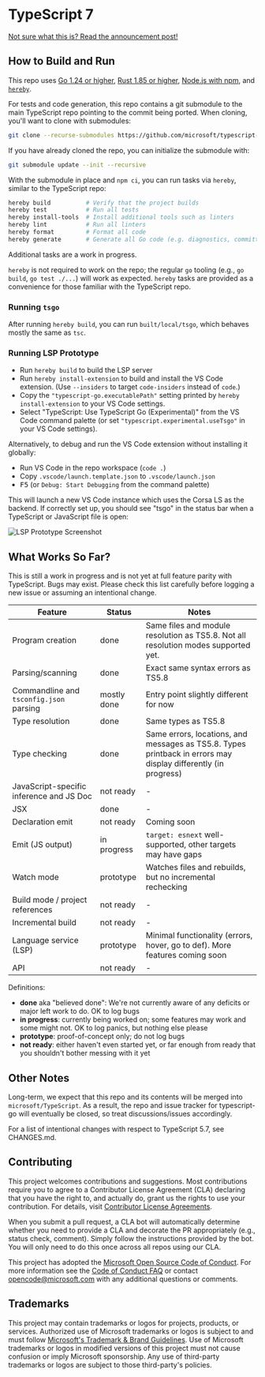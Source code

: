 # TypeScript 7

[Not sure what this is? Read the announcement post!](https://devblogs.microsoft.com/typescript/typescript-native-port/)

## How to Build and Run

This repo uses [Go 1.24 or higher](https://go.dev/dl/), [Rust 1.85 or higher](https://www.rust-lang.org/tools/install), [Node.js with npm](https://nodejs.org/), and [`hereby`](https://www.npmjs.com/package/hereby).

For tests and code generation, this repo contains a git submodule to the main TypeScript repo pointing to the commit being ported.
When cloning, you'll want to clone with submodules:

```sh
git clone --recurse-submodules https://github.com/microsoft/typescript-go.git
```

If you have already cloned the repo, you can initialize the submodule with:

```sh
git submodule update --init --recursive
```

With the submodule in place and `npm ci`, you can run tasks via `hereby`, similar to the TypeScript repo:

```sh
hereby build          # Verify that the project builds
hereby test           # Run all tests
hereby install-tools  # Install additional tools such as linters
hereby lint           # Run all linters
hereby format         # Format all code
hereby generate       # Generate all Go code (e.g. diagnostics, committed to repo)
```

Additional tasks are a work in progress.

`hereby` is not required to work on the repo; the regular `go` tooling (e.g., `go build`, `go test ./...`) will work as expected.
`hereby` tasks are provided as a convenience for those familiar with the TypeScript repo.

### Running `tsgo`

After running `hereby build`, you can run `built/local/tsgo`, which behaves mostly the same as `tsc`.

### Running LSP Prototype

* Run `hereby build` to build the LSP server
* Run `hereby install-extension` to build and install the VS Code extension. (Use `--insiders` to target `code-insiders` instead of `code`.)
* Copy the `"typescript-go.executablePath"` setting printed by `hereby install-extension` to your VS Code settings.
* Select "TypeScript: Use TypeScript Go (Experimental)" from the VS Code command palette (or set `"typescript.experimental.useTsgo"` in your VS Code settings).

Alternatively, to debug and run the VS Code extension without installing it globally:

* Run VS Code in the repo workspace (`code .`)
* Copy `.vscode/launch.template.json` to `.vscode/launch.json`
* <kbd>F5</kbd> (or `Debug: Start Debugging` from the command palette)

This will launch a new VS Code instance which uses the Corsa LS as the backend. If correctly set up, you should see "tsgo" in the status bar when a TypeScript or JavaScript file is open:

![LSP Prototype Screenshot](.github/ls-screenshot.png)


## What Works So Far?

This is still a work in progress and is not yet at full feature parity with TypeScript. Bugs may exist. Please check this list carefully before logging a new issue or assuming an intentional change.

| Feature | Status | Notes |
|---------|--------|-------|
| Program creation | done | Same files and module resolution as TS5.8. Not all resolution modes supported yet. |
| Parsing/scanning | done | Exact same syntax errors as TS5.8 |
| Commandline and `tsconfig.json` parsing | mostly done | Entry point slightly different for now |
| Type resolution | done | Same types as TS5.8 |
| Type checking | done | Same errors, locations, and messages as TS5.8. Types printback in errors may display differently (in progress) |
| JavaScript-specific inference and JS Doc | not ready | - |
| JSX | done | - |
| Declaration emit | not ready | Coming soon |
| Emit (JS output) | in progress | `target: esnext` well-supported, other targets may have gaps |
| Watch mode | prototype | Watches files and rebuilds, but no incremental rechecking |
| Build mode / project references | not ready | - |
| Incremental build | not ready | - |
| Language service (LSP) | prototype | Minimal functionality (errors, hover, go to def). More features coming soon |
| API | not ready | - |

Definitions:

 * **done** aka "believed done": We're not currently aware of any deficits or major left work to do. OK to log bugs
 * **in progress**: currently being worked on; some features may work and some might not. OK to log panics, but nothing else please
 * **prototype**: proof-of-concept only; do not log bugs
 * **not ready**: either haven't even started yet, or far enough from ready that you shouldn't bother messing with it yet

## Other Notes

Long-term, we expect that this repo and its contents will be merged into `microsoft/TypeScript`.
As a result, the repo and issue tracker for typescript-go will eventually be closed, so treat discussions/issues accordingly.

For a list of intentional changes with respect to TypeScript 5.7, see CHANGES.md.

## Contributing

This project welcomes contributions and suggestions.  Most contributions require you to agree to a
Contributor License Agreement (CLA) declaring that you have the right to, and actually do, grant us
the rights to use your contribution. For details, visit [Contributor License Agreements](https://cla.opensource.microsoft.com).

When you submit a pull request, a CLA bot will automatically determine whether you need to provide
a CLA and decorate the PR appropriately (e.g., status check, comment). Simply follow the instructions
provided by the bot. You will only need to do this once across all repos using our CLA.

This project has adopted the [Microsoft Open Source Code of Conduct](https://opensource.microsoft.com/codeofconduct/).
For more information see the [Code of Conduct FAQ](https://opensource.microsoft.com/codeofconduct/faq/) or
contact [opencode@microsoft.com](mailto:opencode@microsoft.com) with any additional questions or comments.

## Trademarks

This project may contain trademarks or logos for projects, products, or services. Authorized use of Microsoft
trademarks or logos is subject to and must follow
[Microsoft's Trademark & Brand Guidelines](https://www.microsoft.com/legal/intellectualproperty/trademarks/usage/general).
Use of Microsoft trademarks or logos in modified versions of this project must not cause confusion or imply Microsoft sponsorship.
Any use of third-party trademarks or logos are subject to those third-party's policies.
